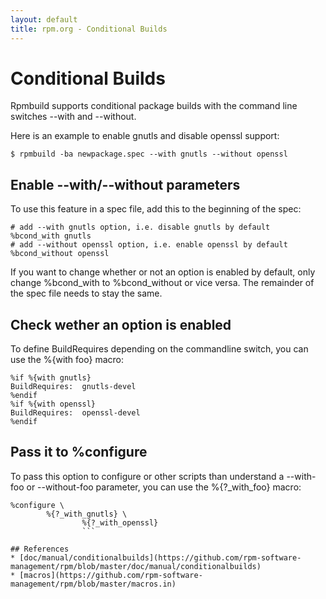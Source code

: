 ```yaml
---
layout: default
title: rpm.org - Conditional Builds
---
```

# Conditional Builds

Rpmbuild supports conditional package builds with the command line switches --with and --without.

Here is an example to enable gnutls and disable openssl support:
```
$ rpmbuild -ba newpackage.spec --with gnutls --without openssl
```

## Enable --with/--without parameters
To use this feature in a spec file, add this to the beginning of the spec:
```
# add --with gnutls option, i.e. disable gnutls by default
%bcond_with gnutls
# add --without openssl option, i.e. enable openssl by default
%bcond_without openssl 
```

If you want to change whether or not an option is enabled by default, only change %bcond_with to %bcond_without or vice versa. The remainder of the spec file needs to stay the same.

## Check wether an option is enabled
To define BuildRequires depending on the commandline switch, you can use the %{with foo} macro:

```
%if %{with gnutls}
BuildRequires:  gnutls-devel
%endif
%if %{with openssl}
BuildRequires:  openssl-devel
%endif
```

## Pass it to %configure

To pass this option to configure or other scripts than understand a --with-foo or --without-foo parameter, you can use the %{?_with_foo} macro:
```
%configure \
        %{?_with_gnutls} \
                %{?_with_openssl}
                ```

## References
* [doc/manual/conditionalbuilds](https://github.com/rpm-software-management/rpm/blob/master/doc/manual/conditionalbuilds)
* [macros](https://github.com/rpm-software-management/rpm/blob/master/macros.in) 

